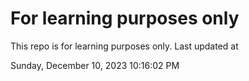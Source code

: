 # For learning purposes only
This repo is for learning purposes only.
Last updated at

Sunday, December 10, 2023 10:16:02 PM


